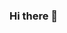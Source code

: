 ### Hi there 👋

<!--
**anthonyproctor/anthonyproctor** is a ✨ _special_ ✨ repository because its `README.md` (this file) appears on your GitHub profile.

Here are some ideas to get you started:

- 🔭 I’m currently working on ... Myself
- 🌱 I’m currently learning ... React Native & AWS
- 👯 I’m looking to collaborate on ... Nada
- 🤔 I’m looking for help with ... Life Tips
- 💬 Ask me about ... Anything
- 📫 How to reach me: ... anthonyproctor@gmail.com  
- 😄 Pronouns: ...
- ⚡ Fun fact: ... I am in the youth baseball hall of fame
-->
